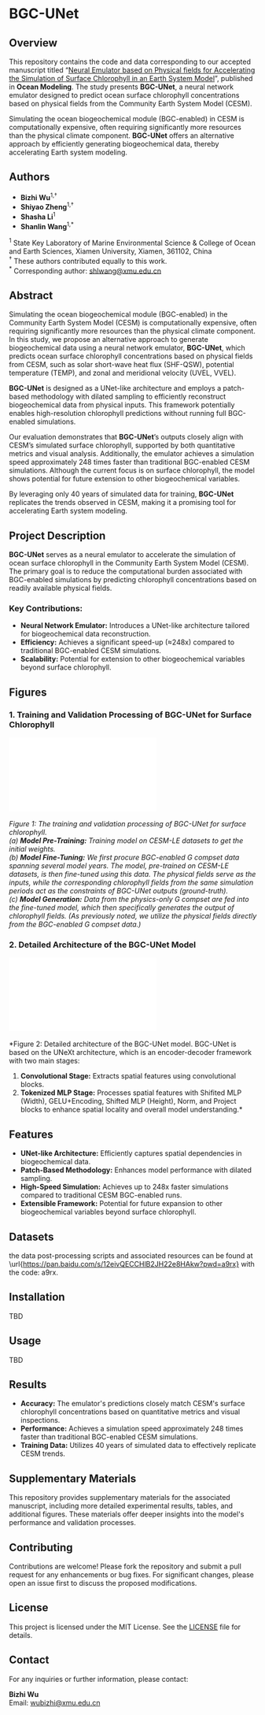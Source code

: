 # BGC-UNet

## Overview

This repository contains the code and data corresponding to our accepted manuscript titled “[Neural Emulator based on Physical fields for Accelerating the Simulation of Surface Chlorophyll in an Earth System Model](#)”, published in **Ocean Modeling**. The study presents **BGC-UNet**, a neural network emulator designed to predict ocean surface chlorophyll concentrations based on physical fields from the Community Earth System Model (CESM).

Simulating the ocean biogeochemical module (BGC-enabled) in CESM is computationally expensive, often requiring significantly more resources than the physical climate component. **BGC-UNet** offers an alternative approach by efficiently generating biogeochemical data, thereby accelerating Earth system modeling.

## Authors

- **Bizhi Wu**<sup>1,†</sup>
- **Shiyao Zheng**<sup>1,†</sup>
- **Shasha Li**<sup>1</sup>
- **Shanlin Wang**<sup>1,*</sup>

<sup>1</sup> State Key Laboratory of Marine Environmental Science & College of Ocean and Earth Sciences, Xiamen University, Xiamen, 361102, China  
<sup>†</sup> These authors contributed equally to this work.  
<sup>*</sup> Corresponding author: shlwang@xmu.edu.cn

## Abstract

Simulating the ocean biogeochemical module (BGC-enabled) in the Community Earth System Model (CESM) is computationally expensive, often requiring significantly more resources than the physical climate component. In this study, we propose an alternative approach to generate biogeochemical data using a neural network emulator, **BGC-UNet**, which predicts ocean surface chlorophyll concentrations based on physical fields from CESM, such as solar short-wave heat flux (SHF-QSW), potential temperature (TEMP), and zonal and meridional velocity (UVEL, VVEL).

**BGC-UNet** is designed as a UNet-like architecture and employs a patch-based methodology with dilated sampling to efficiently reconstruct biogeochemical data from physical inputs. This framework potentially enables high-resolution chlorophyll predictions without running full BGC-enabled simulations.

Our evaluation demonstrates that **BGC-UNet**’s outputs closely align with CESM’s simulated surface chlorophyll, supported by both quantitative metrics and visual analysis. Additionally, the emulator achieves a simulation speed approximately 248 times faster than traditional BGC-enabled CESM simulations. Although the current focus is on surface chlorophyll, the model shows potential for future extension to other biogeochemical variables.

By leveraging only 40 years of simulated data for training, **BGC-UNet** replicates the trends observed in CESM, making it a promising tool for accelerating Earth system modeling.

## Project Description

**BGC-UNet** serves as a neural emulator to accelerate the simulation of ocean surface chlorophyll in the Community Earth System Model (CESM). The primary goal is to reduce the computational burden associated with BGC-enabled simulations by predicting chlorophyll concentrations based on readily available physical fields.

### Key Contributions:
- **Neural Network Emulator:** Introduces a UNet-like architecture tailored for biogeochemical data reconstruction.
- **Efficiency:** Achieves a significant speed-up (≈248x) compared to traditional BGC-enabled CESM simulations.
- **Scalability:** Potential for extension to other biogeochemical variables beyond surface chlorophyll.

## Figures

### 1. Training and Validation Processing of BGC-UNet for Surface Chlorophyll

![Model Workflow](./Fig-1-Arch.pdf)

*Figure 1: The training and validation processing of BGC-UNet for surface chlorophyll.  
(a) **Model Pre-Training:** Training model on CESM-LE datasets to get the initial weights.  
(b) **Model Fine-Tuning:** We first procure BGC-enabled G compset data spanning several model years. The model, pre-trained on CESM-LE datasets, is then fine-tuned using this data. The physical fields serve as the inputs, while the corresponding chlorophyll fields from the same simulation periods act as the constraints of BGC-UNet outputs (ground-truth).  
(c) **Model Generation:** Data from the physics-only G compset are fed into the fine-tuned model, which then specifically generates the output of chlorophyll fields. (As previously noted, we utilize the physical fields directly from the BGC-enabled G compset data.)*

### 2. Detailed Architecture of the BGC-UNet Model

![Model Framework](./Fig-2-UNeXt.pdf)

*Figure 2: Detailed architecture of the BGC-UNet model. BGC-UNet is based on the UNeXt architecture, which is an encoder-decoder framework with two main stages:  
1) **Convolutional Stage:** Extracts spatial features using convolutional blocks.  
2) **Tokenized MLP Stage:** Processes spatial features with Shifited MLP (Width), GELU+Encoding, Shifted MLP (Height), Norm, and Project blocks to enhance spatial locality and overall model understanding.*

## Features

- **UNet-like Architecture:** Efficiently captures spatial dependencies in biogeochemical data.
- **Patch-Based Methodology:** Enhances model performance with dilated sampling.
- **High-Speed Simulation:** Achieves up to 248x faster simulations compared to traditional CESM BGC-enabled runs.
- **Extensible Framework:** Potential for future expansion to other biogeochemical variables beyond surface chlorophyll.
  
## Datasets

the data post-processing scripts and associated resources can be found at \url{https://pan.baidu.com/s/12eivQECCHlB2JH22e8HAkw?pwd=a9rx} with the code: a9rx.

## Installation

TBD

## Usage

TBD

## Results

- **Accuracy:** The emulator's predictions closely match CESM's surface chlorophyll concentrations based on quantitative metrics and visual inspections.
- **Performance:** Achieves a simulation speed approximately 248 times faster than traditional BGC-enabled CESM simulations.
- **Training Data:** Utilizes 40 years of simulated data to effectively replicate CESM trends.

## Supplementary Materials

This repository provides supplementary materials for the associated manuscript, including more detailed experimental results, tables, and additional figures. These materials offer deeper insights into the model's performance and validation processes.

## Contributing

Contributions are welcome! Please fork the repository and submit a pull request for any enhancements or bug fixes. For significant changes, please open an issue first to discuss the proposed modifications.

## License

This project is licensed under the MIT License. See the [LICENSE](LICENSE) file for details.

## Contact

For any inquiries or further information, please contact:

**Bizhi Wu**  
Email: [wubizhi@xmu.edu.cn](mailto:wubizhi@xmu.edu.cn)
